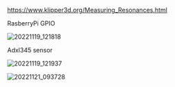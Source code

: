 https://www.klipper3d.org/Measuring_Resonances.html




RasberryPi GPIO

![20221119_121818](https://user-images.githubusercontent.com/102475504/202936273-9f2f2dc1-8ff0-46b0-9ba1-22ff4e6d2fa9.jpg)


Adxl345 sensor 

![20221119_121937](https://user-images.githubusercontent.com/102475504/202936324-7012c19e-e88e-4866-a5f0-4465e7629075.jpg)


![20221121_093728](https://user-images.githubusercontent.com/102475504/202936333-8563ea28-7411-468e-82b5-50fc50081301.jpg)
